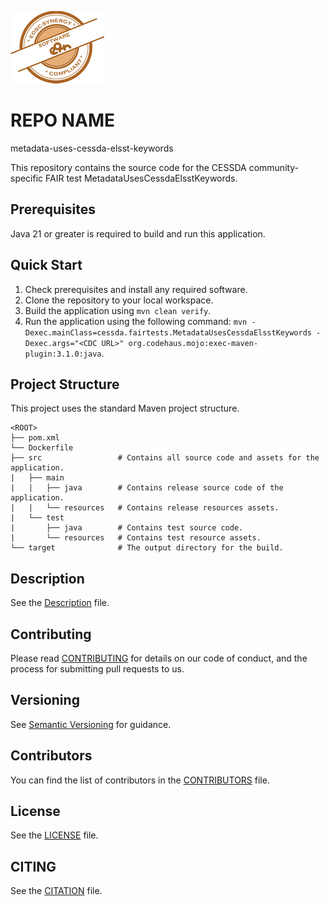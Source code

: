 [![SQAaaS badge](https://github.com/EOSC-synergy/SQAaaS/raw/master/badges/badges_150x116/badge_software_bronze.png)](https://api.eu.badgr.io/public/assertions/HWCT6EMNRverkI0KJ8gC1Q "SQAaaS bronze badge achieved")

# REPO NAME

metadata-uses-cessda-elsst-keywords

This repository contains the source code for the CESSDA community-specific FAIR test MetadataUsesCessdaElsstKeywords.

## Prerequisites

Java 21 or greater is required to build and run this application.

## Quick Start

1. Check prerequisites and install any required software.
2. Clone the repository to your local workspace.
3. Build the application using `mvn clean verify`.
4. Run the application using the following command: `mvn -Dexec.mainClass=cessda.fairtests.MetadataUsesCessdaElsstKeywords -Dexec.args="<CDC URL>" org.codehaus.mojo:exec-maven-plugin:3.1.0:java`.

## Project Structure

This project uses the standard Maven project structure.

``` text
<ROOT>
├── pom.xml
└── Dockerfile
├── src                 # Contains all source code and assets for the application.
|   ├── main
|   |   ├── java        # Contains release source code of the application.
|   |   └── resources   # Contains release resources assets.
|   └── test
|       ├── java        # Contains test source code.
|       └── resources   # Contains test resource assets.
└── target              # The output directory for the build.
```

## Description

See the [Description](Description.md) file.

## Contributing

Please read [CONTRIBUTING](CONTRIBUTING.md) for details on our code of conduct, and the process for submitting pull requests to us.

## Versioning

See [Semantic Versioning](https://semver.org/) for guidance.

## Contributors

You can find the list of contributors in the [CONTRIBUTORS](CONTRIBUTORS.md) file.

## License

See the [LICENSE](LICENSE.txt) file.

## CITING

See the [CITATION](CITATION.cff) file.
